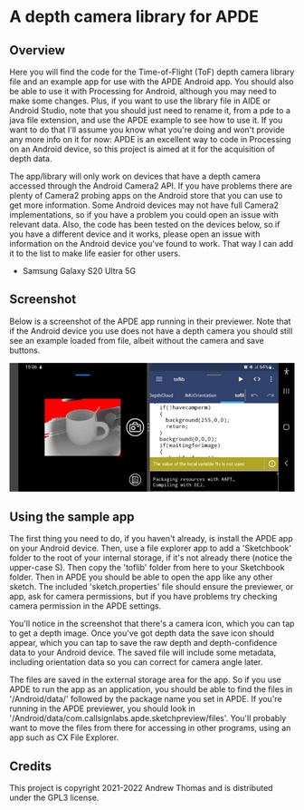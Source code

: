 # A depth camera library for APDE

## Overview

Here you will find the code for the Time-of-Flight (ToF) depth camera library file and an example app for use with the APDE Android app. You should also be able to use it with Processing for Android, although you may need to make some changes. Plus, if you want to use the library file in AIDE or Android Studio, note that you should just need to rename it, from a pde to a java file extension, and use the APDE example to see how to use it. If you want to do that I'll assume you know what you're doing and won't provide any more info on it for now: APDE is an excellent way to code in Processing on an Android device, so this project is aimed at it for the acquisition of depth data.

The app/library will only work on devices that have a depth camera accessed through the Android Camera2 API. If you have problems there are plenty of Camera2 probing apps on the Android store that you can use to get more information. Some Android devices may not have full Camera2 implementations, so if you have a problem you could open an issue with relevant data. Also, the code has been tested on the devices below, so if you have a different device and it works, please open an issue with information on the Android device you've found to work. That way I can add it to the list to make life easier for other users.

* Samsung Galaxy S20 Ultra 5G

## Screenshot

Below is a screenshot of the APDE app running in their previewer. Note that if the Android device you use does not have a depth camera you should still see an example loaded from file, albeit without the camera and save buttons.

![Screenshot of the code running in APDE](./apdedepthcamera.jpg)

## Using the sample app

The first thing you need to do, if you haven't already, is install the APDE app on your Android device. Then, use a file explorer app to add a 'Sketchbook' folder to the root of your internal storage, if it's not already there (notice the upper-case S). Then copy the 'toflib' folder from here to your Sketchbook folder. Then in APDE you should be able to open the app like any other sketch. The included 'sketch.properties' file should ensure the previewer, or app, ask for camera permissions, but if you have problems try checking camera permission in the APDE settings.

You'll notice in the screenshot that there's a camera icon, which you can tap to get a depth image. Once you've got depth data the save icon should appear, which you can tap to save the raw depth and depth-confidence data to your Android device. The saved file will include some metadata, including orientation data so you can correct for camera angle later.

The files are saved in the external storage area for the app. So if you use APDE to run the app as an application, you should be able to find the files in '/Android/data/' followed by the package name you set in APDE. If you're running in the APDE previewer, you should look in '/Android/data/com.callsignlabs.apde.sketchpreview/files'. You'll probably want to move the files from there for accessing in other programs, using an app such as CX File Explorer.

## Credits

This project is copyright 2021-2022 Andrew Thomas and is distributed under the GPL3 license.
